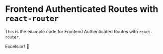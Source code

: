 # Frontend Authenticated Routes with `react-router`

This is the example code for Frontend Authenticated Routes with `react-router`.

Excelsior! :rocket:
